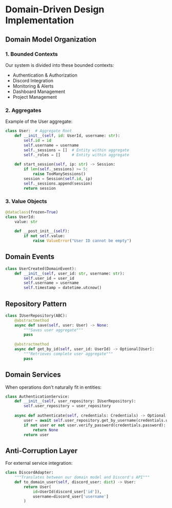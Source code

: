 # Domain-Driven Design Implementation

## Domain Model Organization

### 1. Bounded Contexts
Our system is divided into these bounded contexts:
- Authentication & Authorization
- Discord Integration
- Monitoring & Alerts
- Dashboard Management
- Project Management

### 2. Aggregates
Example of the User aggregate:
```python
class User:  # Aggregate Root
    def __init__(self, id: UserId, username: str):
        self.id = id
        self.username = username
        self._sessions = []  # Entity within aggregate
        self._roles = []     # Entity within aggregate
        
    def start_session(self, ip: str) -> Session:
        if len(self._sessions) >= 5:
            raise TooManySessions()
        session = Session(self.id, ip)
        self._sessions.append(session)
        return session
```

### 3. Value Objects
```python
@dataclass(frozen=True)
class UserId:
    value: str
    
    def __post_init__(self):
        if not self.value:
            raise ValueError("User ID cannot be empty")
```

## Domain Events
```python
class UserCreated(DomainEvent):
    def __init__(self, user_id: str, username: str):
        self.user_id = user_id
        self.username = username
        self.timestamp = datetime.utcnow()
```

## Repository Pattern
```python
class IUserRepository(ABC):
    @abstractmethod
    async def save(self, user: User) -> None:
        """Saves user aggregate"""
        pass
        
    @abstractmethod
    async def get_by_id(self, user_id: UserId) -> Optional[User]:
        """Retrieves complete user aggregate"""
        pass
```

## Domain Services
When operations don't naturally fit in entities:
```python
class AuthenticationService:
    def __init__(self, user_repository: IUserRepository):
        self.user_repository = user_repository
        
    async def authenticate(self, credentials: Credentials) -> Optional[User]:
        user = await self.user_repository.get_by_username(credentials.username)
        if not user or not user.verify_password(credentials.password):
            return None
        return user
```

## Anti-Corruption Layer
For external service integration:
```python
class DiscordAdapter:
    """Translates between our domain model and Discord's API"""
    def to_domain_user(self, discord_user: dict) -> User:
        return User(
            id=UserId(discord_user['id']),
            username=discord_user['username']
        )
``` 